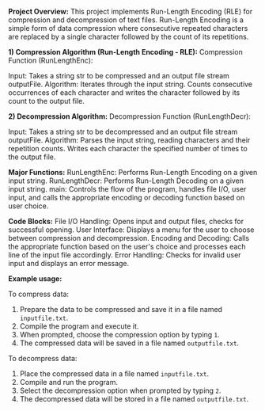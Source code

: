 **Project Overview:**
This project implements Run-Length Encoding (RLE) for compression and decompression of text files. Run-Length Encoding is a simple form of data compression where consecutive repeated characters are replaced by a single character followed by the count of its repetitions.

**1) Compression Algorithm (Run-Length Encoding - RLE):**
Compression Function (RunLengthEnc):

Input: Takes a string str to be compressed and an output file stream outputFile.
Algorithm: Iterates through the input string. Counts consecutive occurrences of each character and writes the character followed by its count to the output file.

**2) Decompression Algorithm:**
Decompression Function (RunLengthDecr):

Input: Takes a string str to be decompressed and an output file stream outputFile.
Algorithm: Parses the input string, reading characters and their repetition counts. Writes each character the specified number of times to the output file.

**Major Functions:**
RunLengthEnc: Performs Run-Length Encoding on a given input string.
RunLengthDecr: Performs Run-Length Decoding on a given input string.
main: Controls the flow of the program, handles file I/O, user input, and calls the appropriate encoding or decoding function based on user choice.

**Code Blocks:**
File I/O Handling: Opens input and output files, checks for successful opening.
User Interface: Displays a menu for the user to choose between compression and decompression.
Encoding and Decoding: Calls the appropriate function based on the user's choice and processes each line of the input file accordingly.
Error Handling: Checks for invalid user input and displays an error message.

**Example usage:**

To compress data:

1. Prepare the data to be compressed and save it in a file named `inputfile.txt`.
2. Compile the program and execute it.
3. When prompted, choose the compression option by typing `1`.
4. The compressed data will be saved in a file named `outputfile.txt`.

To decompress data:

1. Place the compressed data in a file named `inputfile.txt`.
2. Compile and run the program.
3. Select the decompression option when prompted by typing `2`.
4. The decompressed data will be stored in a file named `outputfile.txt`.
